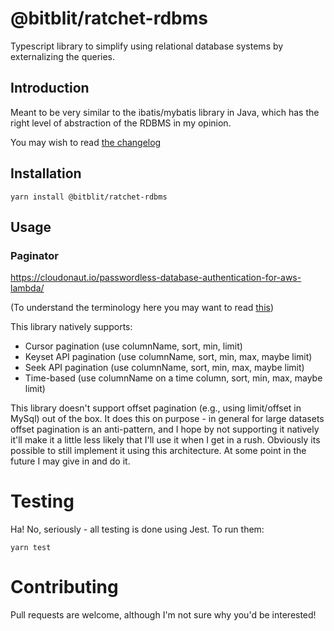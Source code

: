 # @bitblit/ratchet-rdbms

Typescript library to simplify using relational database systems by externalizing the queries.

## Introduction

Meant to be very similar to the ibatis/mybatis library in Java, which has the right level of abstraction
of the RDBMS in my opinion.

You may wish to read [the changelog](CHANGELOG.md)

## Installation

`yarn install @bitblit/ratchet-rdbms`

## Usage

### Paginator

https://cloudonaut.io/passwordless-database-authentication-for-aws-lambda/



(To understand the terminology here you may want to read [this](https://nordicapis.com/understanding-5-types-of-web-api-pagination/))

This library natively supports:
* Cursor pagination (use columnName, sort, min, limit)
* Keyset API pagination (use columnName, sort, min, max, maybe limit)
* Seek API pagination (use columnName, sort, min, max, maybe limit)
* Time-based (use columnName on a time column, sort, min, max, maybe limit)

This library doesn't support offset pagination (e.g., using limit/offset in MySql) out of the box.  It does this
on purpose - in general for large datasets offset pagination is an anti-pattern, and I hope by not supporting
it natively it'll make it a little less likely that I'll use it when I get in a rush.  Obviously its possible
to still implement it using this architecture.  At some point in the future I may give in and do it.

# Testing

Ha! No, seriously - all testing is done using Jest.  To run them:

`yarn test`

# Contributing

Pull requests are welcome, although I'm not sure why you'd be interested!

